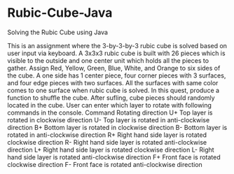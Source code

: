 # Rubic-Cube-Java
Solving the Rubic Cube using Java

This is an assignment where the 3-by-3-by-3 rubic cube is solved based on user
input via keyboard. A 3x3x3 rubic cube is built with 26 pieces which is visible to the outside and
one center unit which holds all the pieces to gather. Assign Red, Yellow, Green, Blue, White, and Orange to six sides of the cube. A one side has 1
center piece, four corner pieces with 3 surfaces, and four edge pieces with two surfaces. All the surfaces with same color comes to one surface when rubic cube is solved. In this quest, produce a function to shuffle the cube. After sufling, cube pieces should randomly
located in the cube. User can enter which layer to rotate with following commands in the console. Command Rotating direction
U+ Top layer is rotated in clockwise direction
U- Top layer is rotated in anti-clockwise direction
B+ Bottom layer is rotated in clockwise direction
B- Bottom layer is rotated in anti-clockwise direction
R+ Right hand side layer is rotated clockwise direction
R- Right hand side layer is rotated anti-clockwise direction
L+ Right hand side layer is rotated clockwise direction
L- Right hand side layer is rotated anti-clockwise direction
F+ Front face is rotated clockwise direction
F- Front face is rotated anti-clockwise direction
